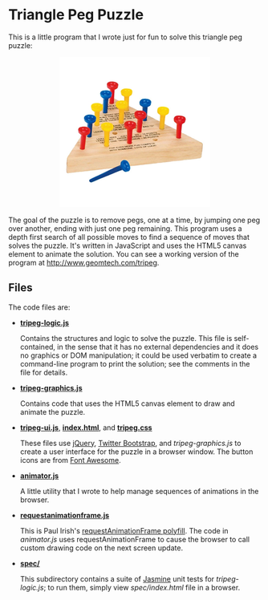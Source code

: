 Triangle Peg Puzzle
===================

This is a little program that I wrote just for fun to solve this triangle peg puzzle:

<p align="center">
  <img src="./puzzle.jpg?raw=true"/>
</p>

The goal of the puzzle is to remove pegs, one at a time, by jumping
one peg over another, ending with just one peg remaining.  This
program uses a depth first search of all possible moves to find a
sequence of moves that solves the puzzle.  It's written in JavaScript
and uses the HTML5 canvas element to animate the solution.  You can
see a working version of the program at http://www.geomtech.com/tripeg.

Files
-----

The code files are:

* [**tripeg-logic.js**](https://github.com/embeepea/tripeg/blob/master/tripeg-logic.js)

  Contains the structures and logic to solve the puzzle.  This file is self-contained,
  in the sense that it has no external dependencies and it does no graphics or DOM manipulation;
  it could be used verbatim to create a command-line program to print the solution; see
  the comments in the file for details.
  
* [**tripeg-graphics.js**](https://github.com/embeepea/tripeg/blob/master/tripeg-graphics.js)

  Contains code that uses the HTML5 canvas element to draw and animate the puzzle.
  
* [**tripeg-ui.js**](https://github.com/embeepea/tripeg/blob/master/tripeg-ui.js),
  [**index.html**](https://github.com/embeepea/tripeg/blob/master/index.html), and
  [**tripeg.css**](https://github.com/embeepea/tripeg/blob/master/tripeg.css)

  These files use [jQuery](http://jquery.com), [Twitter Bootstrap](http://getbootstrap.com),
  and *tripeg-graphics.js* to create a user
  interface for the puzzle in a browser window.  The button icons are from
  [Font Awesome](http://fontawesome.io/).

* [**animator.js**](https://github.com/embeepea/tripeg/blob/master/animator.js)

  A little utility that I wrote to help manage sequences of animations in the browser.
  
* [**requestanimationframe.js**](https://github.com/embeepea/tripeg/blob/master/requestanimationframe.js)

  This is Paul Irish's [requestAnimationFrame polyfill](http://www.paulirish.com/2011/requestanimationframe-for-smart-animating).
  The code in *animator.js* uses requestAnimationFrame to cause the
  browser to call custom drawing code on the next screen update.

* [**spec/**](https://github.com/embeepea/tripeg/blob/master/spec)

  This subdirectory contains a suite of [Jasmine](http://pivotal.github.io/jasmine/)
  unit tests for *tripeg-logic.js*; to run them, simply view *spec/index.html* file
  in a browser.
